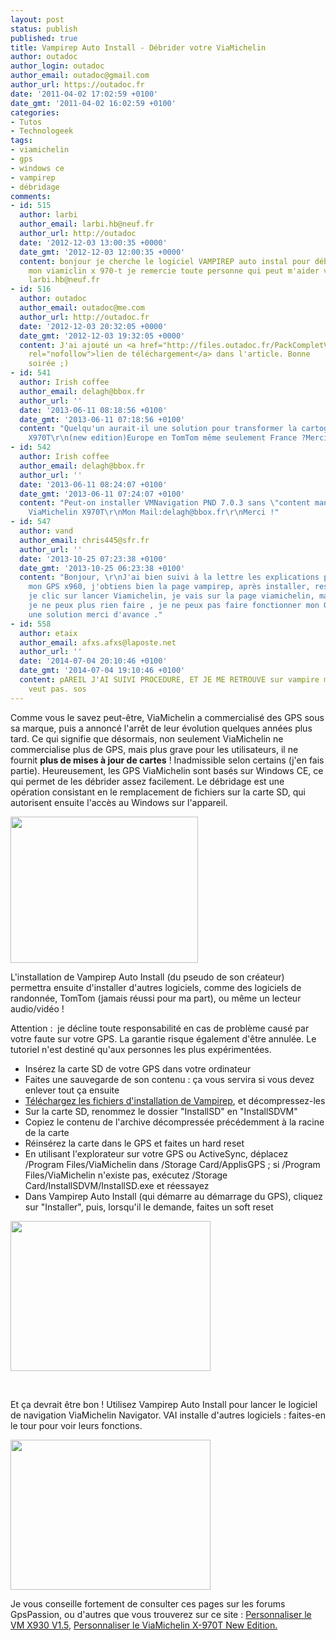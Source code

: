```yaml
---
layout: post
status: publish
published: true
title: Vampirep Auto Install - Débrider votre ViaMichelin
author: outadoc
author_login: outadoc
author_email: outadoc@gmail.com
author_url: https://outadoc.fr
date: '2011-04-02 17:02:59 +0100'
date_gmt: '2011-04-02 16:02:59 +0100'
categories:
- Tutos
- Technologeek
tags:
- viamichelin
- gps
- windows ce
- vampirep
- débridage
comments:
- id: 515
  author: larbi
  author_email: larbi.hb@neuf.fr
  author_url: http://outadoc
  date: '2012-12-03 13:00:35 +0000'
  date_gmt: '2012-12-03 12:00:35 +0000'
  content: bonjour je cherche le logiciel VAMPIREP auto instal pour débrider
    mon viamiclin x 970-t je remercie toute personne qui peut m'aider voici mon adress
    larbi.hb@neuf.fr
- id: 516
  author: outadoc
  author_email: outadoc@me.com
  author_url: http://outadoc.fr
  date: '2012-12-03 20:32:05 +0000'
  date_gmt: '2012-12-03 19:32:05 +0000'
  content: J'ai ajouté un <a href="http://files.outadoc.fr/PackCompletVampirepGPSPassionV1-5.zip"
    rel="nofollow">lien de téléchargement</a> dans l'article. Bonne
    soirée ;)
- id: 541
  author: Irish coffee
  author_email: delagh@bbox.fr
  author_url: ''
  date: '2013-06-11 08:18:56 +0100'
  date_gmt: '2013-06-11 07:18:56 +0100'
  content: "Quelqu'un aurait-il une solution pour transformer la cartographie du ViaMichelin
    X970T\r\n(new edition)Europe en TomTom même seulement France ?Merci d'avance."
- id: 542
  author: Irish coffee
  author_email: delagh@bbox.fr
  author_url: ''
  date: '2013-06-11 08:24:07 +0100'
  date_gmt: '2013-06-11 07:24:07 +0100'
  content: "Peut-on installer VMNavigation PND 7.0.3 sans \"content manager\" sur
    ViaMichelin X970T\r\nMon Mail:delagh@bbox.fr\r\nMerci !"
- id: 547
  author: vand
  author_email: chris445@sfr.fr
  author_url: ''
  date: '2013-10-25 07:23:38 +0100'
  date_gmt: '2013-10-25 06:23:38 +0100'
  content: "Bonjour, \r\nJ'ai bien suivi à la lettre les explications pour
    mon GPS x960, j'obtiens bien la page vampirep, après installer, reset,
    je clic sur lancer Viamichelin, je vais sur la page viamichelin, mais après
    je ne peux plus rien faire , je ne peux pas faire fonctionner mon GPS  avec Vampirep.\r\nAvez-vous
    une solution merci d'avance ."
- id: 558
  author: etaix
  author_email: afxs.afxs@laposte.net
  author_url: ''
  date: '2014-07-04 20:10:46 +0100'
  date_gmt: '2014-07-04 19:10:46 +0100'
  content: pAREIL J'AI SUIVI PROCEDURE, ET JE ME RETROUVE sur vampire maislancer viamichelin
    veut pas. sos
---
```

<p>Comme vous le savez peut-être, ViaMichelin a commercialisé des GPS sous sa marque, puis a annoncé l'arrêt de leur évolution quelques années plus tard. Ce qui signifie que désormais, non seulement ViaMichelin ne commercialise plus de GPS, mais plus grave pour les utilisateurs, il ne fournit <strong>plus de mises à jour de cartes</strong> ! Inadmissible selon certains (j'en fais partie). Heureusement, les GPS ViaMichelin sont basés sur Windows CE, ce qui permet de les débrider assez facilement. Le débridage est une opération consistant en le remplacement de fichiers sur la carte SD, qui autorisent ensuite l'accès au Windows sur l'appareil.</p>
<p><a href="https://outadoc.fr/wp-content/uploads/2011/04/ViaMichelin_X_970T1.jpg"><img class="aligncenter size-medium wp-image-393" title="ViaMichelin_X_970T" src="https://outadoc.fr/wp-content/uploads/2011/04/ViaMichelin_X_970T-300x2341.jpg" alt="" width="300" height="234" /></a></p>
<p>L'installation de Vampirep Auto Install (du pseudo de son créateur) permettra ensuite d'installer d'autres logiciels, comme des logiciels de randonnée, TomTom (jamais réussi pour ma part), ou même un lecteur audio/vidéo !</p>
<p>Attention :  je décline toute responsabilité en cas de problème causé par votre faute sur votre GPS. La garantie risque également d'être annulée. Le tutoriel n'est destiné qu'aux personnes les plus expérimentées.</p>
<ul>
<li>Insérez la carte SD de votre GPS dans votre ordinateur</li>
<li>Faites une sauvegarde de son contenu : ça vous servira si vous devez enlever tout ça ensuite</li>
<li><a href="http://files.outadoc.fr/PackCompletVampirepGPSPassionV1-5.zip">Téléchargez les fichiers d'installation de Vampirep</a>, et décompressez-les</li>
<li>Sur la carte SD, renommez le dossier "InstallSD" en "InstallSDVM"</li>
<li>Copiez le contenu de l'archive décompressée précédemment à la racine de la carte</li>
<li>Réinsérez la carte dans le GPS et faites un hard reset</li>
<li>En utilisant l'explorateur sur votre GPS ou ActiveSync, déplacez /Program Files/ViaMichelin dans /Storage Card/ApplisGPS ; si /Program Files/ViaMichelin n'existe pas, exécutez /Storage Card/InstallSDVM/InstallSD.exe et réessayez</li>
<li>Dans Vampirep Auto Install (qui démarre au démarrage du GPS), cliquez sur "Installer", puis, lorsqu'il le demande, faites un soft reset</li>
</ul>
<p><a href="https://outadoc.fr/wp-content/uploads/2011/04/TonioToulouse_4_VMTaskManager1.jpg"><img class="aligncenter size-full wp-image-398" title="TonioToulouse_4_VMTaskManager" src="https://outadoc.fr/wp-content/uploads/2011/04/TonioToulouse_4_VMTaskManager1.jpg" alt="" width="320" height="240" /></a></p>
<p> </p>
<p>Et ça devrait être bon ! Utilisez Vampirep Auto Install pour lancer le logiciel de navigation ViaMichelin Navigator. VAI installe d'autres logiciels : faites-en le tour pour voir leurs fonctions.</p>
<p><a href="https://outadoc.fr/wp-content/uploads/2011/04/TonioToulouse_5_VMOzi1.jpg"><img class="aligncenter size-full wp-image-399" title="TonioToulouse_5_VMOzi" src="https://outadoc.fr/wp-content/uploads/2011/04/TonioToulouse_5_VMOzi1.jpg" alt="" width="320" height="240" /></a></p>
<p>Je vous conseille fortement de consulter ces pages sur les forums GpsPassion, ou d'autres que vous trouverez sur ce site : <a href="http://www.gpspassion.com/forumsen/topic.asp?topic_id=59108">Personnaliser le VM X930 V1.5</a>, <a href="http://www.gpspassion.com/forumsen/topic.asp?TOPIC_ID=107964">Personnaliser le ViaMichelin X-970T New Edition.</a></p>
